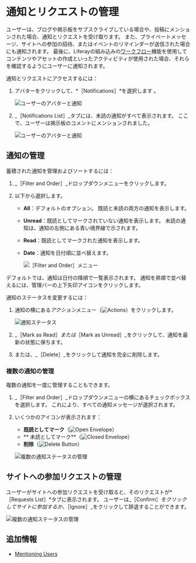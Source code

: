 # 通知とリクエストの管理

ユーザーは、ブログや掲示板をサブスクライブしている場合や、投稿にメンションされた場合、通知とリクエストを受け取ります。 また、プライベートメッセージ、サイトへの参加の招待、またはイベントのリマインダーが送信された場合にも通知されます。 最後に、Liferayの組み込みの[ワークフロー](../../../process-automation/workflow/introduction-to-workflow.md)機能を使用してコンテンツやアセットの作成といったアクティビティが使用された場合、それらを確認するようにユーザーに通知されます。

通知とリクエストにアクセスするには：

1. アバターをクリックして、*［Notifications］*を選択します 。

    ![ユーザーのアバターと通知](./managing-notifications-and-requests/images/01.png)

1. _［Notifications List］_タブには、未読の通知がすべて表示されます。 ここで、ユーザーは掲示板のコメントにメンションされました。

    ![ユーザーのアバターと通知](./managing-notifications-and-requests/images/02.png)

## 通知の管理

蓄積された通知を管理およびソートするには：

1. _［Filter and Order］_ドロップダウンメニューをクリックします。
1. 以下から選択します。

    * **All**：デフォルトのオプション。 既読と未読の両方の通知を表示します。
    * **Unread**：既読としてマークされていない通知を表示します。 未読の通知は、通知の左側にある青い境界線で示されます。
    * **Read**：既読としてマークされた通知を表示します。
    * **Date**：通知を日付順に並べ替えます。

      ![［Filter and Order］メニュー](./managing-notifications-and-requests/images/03.png)

デフォルトでは、通知は日付の降順で一覧表示されます。 通知を昇順で並べ替えるには、管理バーの上下矢印アイコンをクリックします。

通知のステータスを変更するには：

1. 通知の横にある*アクション*メニュー（![Actions](../../../images/icon-actions.png)）をクリックします。

    ![通知ステータス](./managing-notifications-and-requests/images/04.png)

1. _［Mark as Read］_または_［Mark as Unread］_をクリックして、通知を最新の状態に保ちます。
1. または、_［Delete］_をクリックして通知を完全に削除します。

### 複数の通知の管理

複数の通知を一度に管理することもできます。

1. _［Filter and Order］_ドロップダウンメニューの横にあるチェックボックスを選択します。 これにより、すべての通知メッセージが選択されます。
1. いくつかのアイコンが表示されます：
    * **既読としてマーク**（![Open Envelope](./managing-notifications-and-requests/images/icon-envelope-open.png)）
    * ** 	未読としてマーク**（![Closed Envelope](./managing-notifications-and-requests/images/icon-envelope-closed.png)）
    * **削除**（![Delete Button](./managing-notifications-and-requests/images/icon-delete.png)）

    ![複数の通知ステータスの管理](./managing-notifications-and-requests/images/05.png)

## サイトへの参加リクエストの管理

ユーザーがサイトへの参加リクエストを受け取ると、そのリクエストが*［Requests List］*タブに表示されます。 ユーザーは_［Confirm］_をクリックしてサイトに参加するか、_［Ignore］_をクリックして辞退することができます。

![複数の通知ステータスの管理](./managing-notifications-and-requests/images/06.png)

## 追加情報

* [Mentioning Users](./mentioning-users.md)
